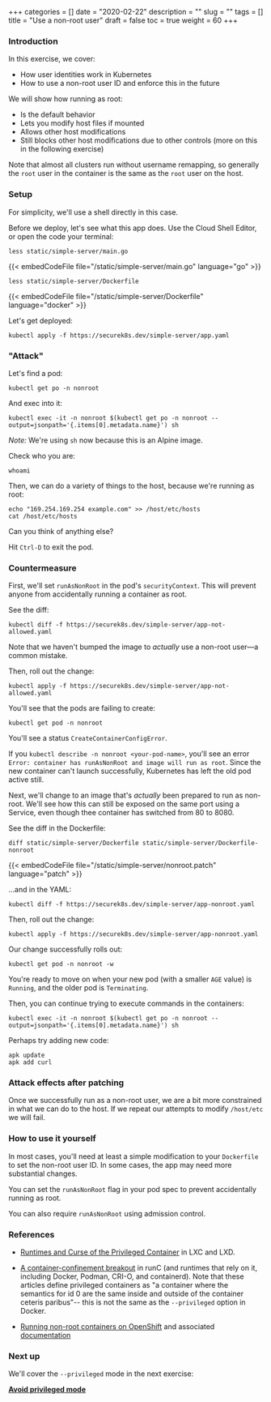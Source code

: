 +++
categories = []
date = "2020-02-22"
description = ""
slug = ""
tags = []
title = "Use a non-root user"
draft = false
toc = true
weight = 60
+++

### Introduction
In this exercise, we cover:

 - How user identities work in Kubernetes
 - How to use a non-root user ID and enforce this in the future

We will show how running as root:

 - Is the default behavior
 - Lets you modify host files if mounted
 - Allows other host modifications
 - Still blocks other host modifications due to other controls
   (more on this in the following exercise)

Note that almost all clusters run without username remapping,
so generally the `root` user in the container is the same as the `root` user on the host.

### Setup
For simplicity, we'll use a shell directly in this case.

Before we deploy, let's see what this app does.
Use the Cloud Shell Editor, or open the code your terminal:

```
less static/simple-server/main.go
```

{{< embedCodeFile file="/static/simple-server/main.go" language="go" >}}

```
less static/simple-server/Dockerfile
```

{{< embedCodeFile file="/static/simple-server/Dockerfile" language="docker" >}}

Let's get deployed:

```
kubectl apply -f https://securek8s.dev/simple-server/app.yaml
```

### "Attack"
Let's find a pod:

```
kubectl get po -n nonroot
```

And exec into it:
```
kubectl exec -it -n nonroot $(kubectl get po -n nonroot --output=jsonpath='{.items[0].metadata.name}') sh
```

_Note:_ We're using `sh` now because this is an Alpine image.

Check who you are:
```
whoami
```

Then, we can do a variety of things to the host, because we're running as root:
```
echo "169.254.169.254 example.com" >> /host/etc/hosts
cat /host/etc/hosts
```

Can you think of anything else?

Hit `Ctrl-D` to exit the pod.

### Countermeasure
First, we'll set `runAsNonRoot` in the pod's `securityContext`.
This will prevent anyone from accidentally running a container as root.

See the diff:
```
kubectl diff -f https://securek8s.dev/simple-server/app-not-allowed.yaml
```

Note that we haven't bumped the image to _actually_ use a non-root user—a common mistake.

Then, roll out the change:
```
kubectl apply -f https://securek8s.dev/simple-server/app-not-allowed.yaml
```

You'll see that the pods are failing to create:
```
kubectl get pod -n nonroot
```

You'll see a status `CreateContainerConfigError`.

If you `kubectl describe -n nonroot <your-pod-name>`, you'll see an error `Error: container has runAsNonRoot and image will run as root`.
Since the new container can't launch successfully, Kubernetes has left the old pod active still.

Next, we'll change to an image that's _actually_ been prepared to run as non-root.
We'll see how this can still be exposed on the same port using a Service, even though thee container has switched from 80 to 8080.

See the diff in the Dockerfile:
```
diff static/simple-server/Dockerfile static/simple-server/Dockerfile-nonroot
```

{{< embedCodeFile file="/static/simple-server/nonroot.patch" language="patch" >}}

...and in the YAML:
```
kubectl diff -f https://securek8s.dev/simple-server/app-nonroot.yaml
```

Then, roll out the change:
```
kubectl apply -f https://securek8s.dev/simple-server/app-nonroot.yaml
```

Our change successfully rolls out:
```
kubectl get pod -n nonroot -w
```

You're ready to move on when your new pod (with a smaller `AGE` value) is `Running`,
and the older pod is `Terminating`.

Then, you can continue trying to execute commands in the containers:
```
kubectl exec -it -n nonroot $(kubectl get po -n nonroot --output=jsonpath='{.items[0].metadata.name}') sh
```

Perhaps try adding new code:
```
apk update
apk add curl
```

### Attack effects after patching
Once we successfully run as a non-root user, we are a bit more constrained in what we can do to the host. If we repeat our attempts to modify `/host/etc` we will fail.

### How to use it yourself
In most cases, you'll need at least a simple modification to your `Dockerfile` to set the non-root user ID.
In some cases, the app may need more substantial changes.

You can set the `runAsNonRoot` flag in your pod spec to prevent accidentally running as root.

You can also require `runAsNonRoot` using admission control.

### References
- [Runtimes and Curse of the Privileged Container](https://brauner.github.io/2019/02/12/privileged-containers.html) in LXC and LXD.

- [A container-confinement breakout](https://lwn.net/Articles/781013/) in runC (and runtimes that rely on it, including Docker, Podman, CRI-O, and containerd).
  Note that these articles define privileged containers as
"a container where the semantics for id 0 are the same inside and outside of the container ceteris paribus"--
this is not the same as the `--privileged` option in Docker.

- [Running non-root containers on OpenShift](https://engineering.bitnami.com/articles/running-non-root-containers-on-openshift.html) and associated [documentation](https://docs.bitnami.com/containers/how-to/work-with-non-root-containers/)

### Next up
We'll cover the `--privileged` mode in the next exercise:

[**Avoid privileged mode**](../65-privileged)
